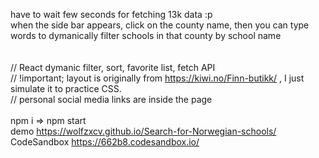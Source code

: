 have to wait few seconds for fetching 13k data :p <br>
when the side bar appears, click on the county name, then you can type words to dymanically filter schools in that county by school name<br>
<br><br>
//  React dymanic filter, sort, favorite list, fetch API<br>
// !important;  layout is originally from https://kiwi.no/Finn-butikk/ , I just simulate it to practice CSS. <br>
// personal social media links are inside the page<br>
<br>
npm i => npm start<br>
demo https://wolfzxcv.github.io/Search-for-Norwegian-schools/ <br>
CodeSandbox https://662b8.codesandbox.io/<br>
